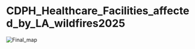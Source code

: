 # CDPH_Healthcare_Facilities_affected_by_LA_wildfires2025
![Final_map](https://github.com/user-attachments/assets/45e22fd7-2160-467d-ba48-4449ca2f2740)
